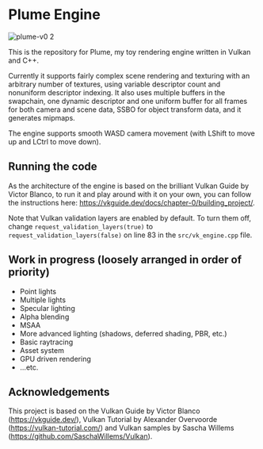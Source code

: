 # Plume Engine

![plume-v0 2](https://user-images.githubusercontent.com/55918604/232248734-096587fc-3980-44d5-b425-74560fe3d561.jpg)

This is the repository for Plume, my toy rendering engine written in Vulkan and C++.

Currently it supports fairly complex scene rendering and texturing with an arbitrary number of textures, using variable descriptor count and nonuniform descriptor indexing. It also uses multiple buffers in the swapchain, one dynamic descriptor and one uniform buffer for all frames for both camera and scene data, SSBO for object transform data, and it generates mipmaps. 

The engine supports smooth WASD camera movement (with LShift to move up and LCtrl to move down).

## Running the code

As the architecture of the engine is based on the brilliant Vulkan Guide by Victor Blanco, to run it and play around with it on your own, you can follow the instructions here: https://vkguide.dev/docs/chapter-0/building_project/.

Note that Vulkan validation layers are enabled by default. To turn them off, change `request_validation_layers(true)` to `request_validation_layers(false)` on line 83 in the `src/vk_engine.cpp` file.

## Work in progress (loosely arranged in order of priority)

* Point lights
* Multiple lights
* Specular lighting
* Alpha blending
* MSAA
* More advanced lighting (shadows, deferred shading, PBR, etc.)
* Basic raytracing
* Asset system
* GPU driven rendering
* ...etc.

## Acknowledgements

This project is based on the Vulkan Guide by Victor Blanco (https://vkguide.dev/), Vulkan Tutorial by Alexander Overvoorde (https://vulkan-tutorial.com/) and Vulkan samples by Sascha Willems (https://github.com/SaschaWillems/Vulkan).

